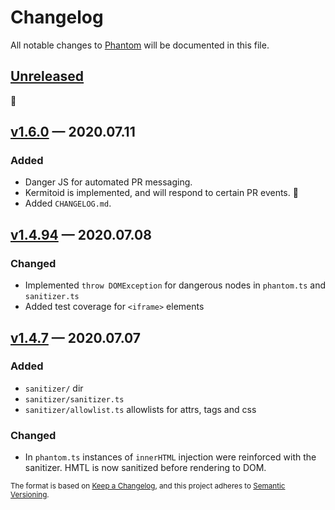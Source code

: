 # Changelog

All notable changes to [Phantom](https://github.com/sidiousvic/phantom) will be documented in this file.

## [Unreleased]

👻

## [v1.6.0] — 2020.07.11

### Added

- Danger JS for automated PR messaging.
- Kermitoid is implemented, and will respond to certain PR events. 🐸 
- Added `CHANGELOG.md`.

## [v1.4.94] — 2020.07.08

### Changed

- Implemented `throw DOMException` for dangerous nodes in `phantom.ts` and `sanitizer.ts`
- Added test coverage for `<iframe>` elements

## [v1.4.7] — 2020.07.07

### Added

- `sanitizer/` dir
- `sanitizer/sanitizer.ts`
- `sanitizer/allowlist.ts` allowlists for attrs, tags and css


### Changed

- In `phantom.ts` instances of `innerHTML` injection were reinforced with the sanitizer. HMTL is now sanitized before rendering to DOM.

[unreleased]: https://github.com/sidiousvic/phantom/compare/v1.6.0...HEAD
[v1.6.0]: https://github.com/sidiousvic/phantom/compare/v1.4.94...v1.6.0
[v1.4.94]: https://github.com/sidiousvic/phantom/compare/v1.4.93...v1.4.94
[v1.4.7]: https://github.com/sidiousvic/phantom/compare/v1.4.6...v1.4.7


<sub>The format is based on [Keep a Changelog](https://keepachangelog.com/en/1.0.0/),
and this project adheres to [Semantic Versioning](https://semver.org/spec/v2.0.0.html).</sub>
